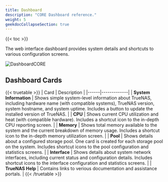 ```yaml
---
title: Dashboard
description: "CORE Dashboard reference."
weight: 5
geekdocCollapseSection: true
---
```


{{< toc >}}

The web interface dashboard provides system details and shortcuts to various configuration screens.

![DashboardCORE](/images/CORE/12.0/DashboardCORE.png "TrueNAS CORE Dashboard")

## Dashboard Cards

{{< truetable >}}
| Card | Description |
|------|-------------|
| **System Information** | Shows simple system-level information about TrueNAS, including hardware name (with compatible systems), TrueNAS version, system hostname, and system uptime. Includes a button to update the installed version of TrueNAS. |
| **CPU** | Shows current CPU utilization and heat (with compatible hardware). Includes a shortcut icon to the in-depth CPU reporting screen. |
| **Memory** | Shows total memory available to the system and the current breakdown of memory usage. Includes a shortcut icon to the in-depth memory utilization screen. |
| **Pool** | Shows details about a configured storage pool. One card is created for each storage pool on the system. Includes shortcut icons to the pool configuration and statistics screens. |
| **Interface** | Shows details about system network interfaces, including current status and configuration details. Includes shortcut icons to the interface configuration and statistics screens. |
| **TrueNAS Help** | Contains links to verious documentation and assistance portals. |
{{< /truetable >}}
